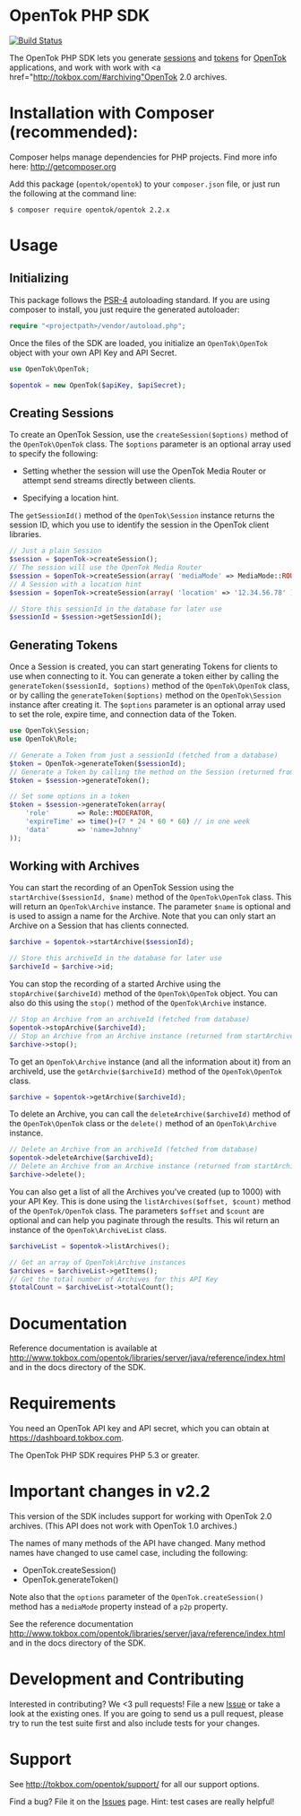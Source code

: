 # OpenTok PHP SDK

[![Build Status](https://travis-ci.org/opentok/Opentok-PHP-SDK.svg?branch=modernization)](https://travis-ci.org/opentok/Opentok-PHP-SDK)

The OpenTok PHP SDK lets you generate [sessions](http://tokbox.com/opentok/tutorials/create-session/) and
[tokens](http://tokbox.com/opentok/tutorials/create-token/) for [OpenTok](http://www.tokbox.com/)
applications, and work with work with <a href="http://tokbox.com/#archiving"OpenTok 2.0
archives</a>.

# Installation with Composer (recommended):

Composer helps manage dependencies for PHP projects. Find more info here: <http://getcomposer.org>

Add this package (`opentok/opentok`) to your `composer.json` file, or just run the following at the
command line:

```
$ composer require opentok/opentok 2.2.x
```

# Usage

## Initializing

This package follows the [PSR-4](http://www.php-fig.org/psr/psr-4/) autoloading standard. If you are
using composer to install, you just require the generated autoloader:

```php
require "<projectpath>/vendor/autoload.php";
```

Once the files of the SDK are loaded, you initialize an `OpenTok\OpenTok` object with your own API
Key and API Secret.

```php
use OpenTok\OpenTok;

$opentok = new OpenTok($apiKey, $apiSecret);
```

## Creating Sessions

To create an OpenTok Session, use the `createSession($options)` method of the
`OpenTok\OpenTok` class. The `$options` parameter is an optional array used to specify the following:

* Setting whether the session will use the OpenTok Media Router or attempt send streams directly
  between clients.

* Specifying a location hint.

The `getSessionId()` method of the `OpenTok\Session` instance returns the session ID,
which you use to identify the session in the OpenTok client libraries.

```php
// Just a plain Session
$session = $openTok->createSession();
// The session will use the OpenTok Media Router
$session = $openTok->createSession(array( 'mediaMode' => MediaMode::ROUTED ));
// A Session with a location hint
$session = $openTok->createSession(array( 'location' => '12.34.56.78' ));

// Store this sessionId in the database for later use
$sessionId = $session->getSessionId();
```

## Generating Tokens

Once a Session is created, you can start generating Tokens for clients to use when connecting to it.
You can generate a token either by calling the `generateToken($sessionId, $options)` method of the
`OpenTok\OpenTok` class, or by calling the `generateToken($options)` method on the `OpenTok\Session`
instance after creating it. The `$options` parameter is an optional array used to set the role,
expire time, and connection data of the Token.

```php
use OpenTok\Session;
use OpenTok\Role;

// Generate a Token from just a sessionId (fetched from a database)
$token = OpenTok->generateToken($sessionId);
// Generate a Token by calling the method on the Session (returned from createSession)
$token = $session->generateToken();

// Set some options in a token
$token = $session->generateToken(array(
    'role'       => Role::MODERATOR,
    'expireTime' => time()+(7 * 24 * 60 * 60) // in one week
    'data'       => 'name=Johnny'
));
```

## Working with Archives

You can start the recording of an OpenTok Session using the `startArchive($sessionId, $name)` method
of the `OpenTok\OpenTok` class. This will return an `OpenTok\Archive` instance. The parameter
`$name` is optional and is used to assign a name for the Archive. Note that you can only start an
Archive on a Session that has clients connected.

```php
$archive = $opentok->startArchive($sessionId);

// Store this archiveId in the database for later use
$archiveId = $archive->id;
```

You can stop the recording of a started Archive using the `stopArchive($archiveId)` method of the
`OpenTok\OpenTok` object. You can also do this using the `stop()` method of the
`OpenTok\Archive` instance.

```php
// Stop an Archive from an archiveId (fetched from database)
$opentok->stopArchive($archiveId);
// Stop an Archive from an Archive instance (returned from startArchive)
$archive->stop();
```

To get an `OpenTok\Archive` instance (and all the information about it) from an archiveId, use the
`getArchvie($archiveId)` method of the `OpenTok\OpenTok` class.

```php
$archive = $opentok->getArchive($archiveId);
```

To delete an Archive, you can call the `deleteArchive($archiveId)` method of the `OpenTok\OpenTok`
class or the `delete()` method of an `OpenTok\Archive` instance.

```php
// Delete an Archive from an archiveId (fetched from database)
$opentok->deleteArchive($archiveId);
// Delete an Archive from an Archive instance (returned from startArchive, getArchive)
$archive->delete();
```

You can also get a list of all the Archives you've created (up to 1000) with your API Key. This is
done using the `listArchives($offset, $count)` method of the `OpenTok/OpenTok` class. The parameters
`$offset` and `$count` are optional and can help you paginate through the results. This wil return
an instance of the `OpenTok\ArchiveList` class.

```php
$archiveList = $opentok->listArchives();

// Get an array of OpenTok\Archive instances
$archives = $archiveList->getItems();
// Get the total number of Archives for this API Key
$totalCount = $archiveList->totalCount();
```

# Documentation

Reference documentation is available at <http://www.tokbox.com/opentok/libraries/server/java/reference/index.html> and in the
docs directory of the SDK.

# Requirements

You need an OpenTok API key and API secret, which you can obtain at <https://dashboard.tokbox.com>.

The OpenTok PHP SDK requires PHP 5.3 or greater.

# Important changes in v2.2

This version of the SDK includes support for working with OpenTok 2.0 archives. (This API does not
work with OpenTok 1.0 archives.)

The names of many methods of the API have changed. Many method names have
changed to use camel case, including the following:

* OpenTok.createSession()
* OpenTok.generateToken()

Note also that the `options` parameter of the `OpenTok.createSession()` method has a `mediaMode`
property instead of a `p2p` property.

See the reference documentation
<http://www.tokbox.com/opentok/libraries/server/java/reference/index.html> and in the
docs directory of the SDK.

# Development and Contributing

Interested in contributing? We <3 pull requests! File a new
[Issue](https://github.com/opentok/opentok-php-sdk/issues) or take a look at the existing ones. If
you are going to send us a pull request, please try to run the test suite first and also include
tests for your changes.

# Support

See http://tokbox.com/opentok/support/ for all our support options.

Find a bug? File it on the [Issues](https://github.com/opentok/opentok-php-sdk/issues) page. Hint:
test cases are really helpful!
